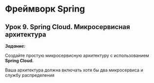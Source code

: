 # Фреймворк Spring

## Урок 9. Spring Cloud. Микросервисная архитектура

***Задание:***

Создайте простую микросервисную архитектуру с использованием **Spring Cloud.**

Ваша архитектура должна включать хотя бы два микросервиса и службу распределения
